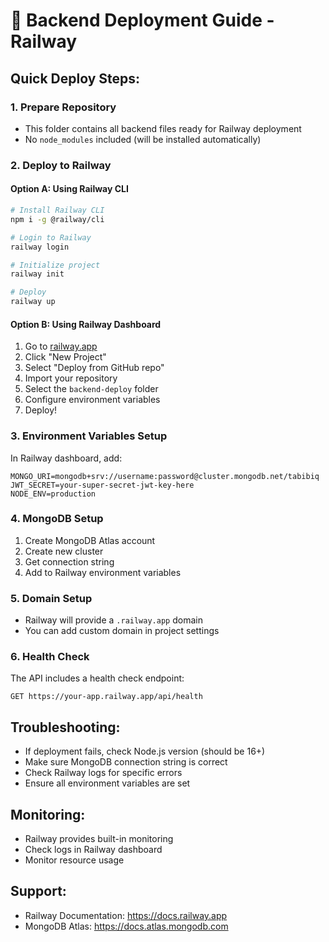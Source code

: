 # 🚀 Backend Deployment Guide - Railway

## Quick Deploy Steps:

### 1. Prepare Repository
- This folder contains all backend files ready for Railway deployment
- No `node_modules` included (will be installed automatically)

### 2. Deploy to Railway

#### Option A: Using Railway CLI
```bash
# Install Railway CLI
npm i -g @railway/cli

# Login to Railway
railway login

# Initialize project
railway init

# Deploy
railway up
```

#### Option B: Using Railway Dashboard
1. Go to [railway.app](https://railway.app)
2. Click "New Project"
3. Select "Deploy from GitHub repo"
4. Import your repository
5. Select the `backend-deploy` folder
6. Configure environment variables
7. Deploy!

### 3. Environment Variables Setup
In Railway dashboard, add:
```
MONGO_URI=mongodb+srv://username:password@cluster.mongodb.net/tabibiq
JWT_SECRET=your-super-secret-jwt-key-here
NODE_ENV=production
```

### 4. MongoDB Setup
1. Create MongoDB Atlas account
2. Create new cluster
3. Get connection string
4. Add to Railway environment variables

### 5. Domain Setup
- Railway will provide a `.railway.app` domain
- You can add custom domain in project settings

### 6. Health Check
The API includes a health check endpoint:
```
GET https://your-app.railway.app/api/health
```

## Troubleshooting:
- If deployment fails, check Node.js version (should be 16+)
- Make sure MongoDB connection string is correct
- Check Railway logs for specific errors
- Ensure all environment variables are set

## Monitoring:
- Railway provides built-in monitoring
- Check logs in Railway dashboard
- Monitor resource usage

## Support:
- Railway Documentation: https://docs.railway.app
- MongoDB Atlas: https://docs.atlas.mongodb.com 